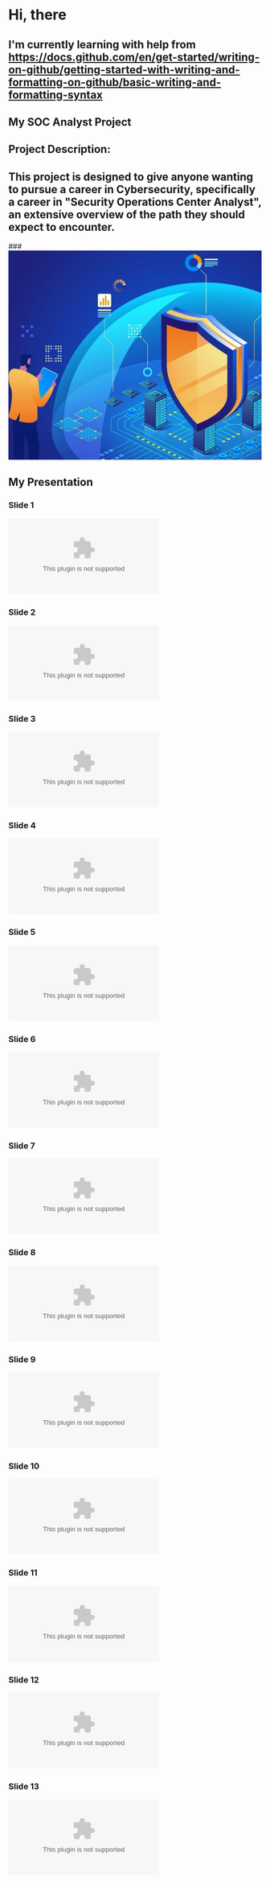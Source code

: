 # Hi, there
## I'm currently learning with help from https://docs.github.com/en/get-started/writing-on-github/getting-started-with-writing-and-formatting-on-github/basic-writing-and-formatting-syntax 
## My SOC Analyst Project
## Project Description: 
## This project is designed to give anyone wanting to pursue a career in Cybersecurity, specifically a career in "Security Operations Center Analyst", an extensive overview of the path they should expect to encounter.  
###![SOC Pic](https://github.com/Chillyjhm23/chilly-world/blob/main/SOC-analyst%20pic.jpg)
## My Presentation

### Slide 1
![Slide 1](https://github.com/Chillyjhm23/chilly-world/blob/main/SOC%20Analyst%20Proposal%20Images%20(MD).pptx)
### Slide 2
![Slide 2](https://github.com/Chillyjhm23/chilly-world/blob/main/SOC%20Analyst%20Proposal%20Images%20(MD).pptx)
### Slide 3
![Slide 3](https://github.com/Chillyjhm23/chilly-world/blob/main/SOC%20Analyst%20Proposal%20Images%20(MD).pptx)
### Slide 4
![Slide 4](https://github.com/Chillyjhm23/chilly-world/blob/main/SOC%20Analyst%20Proposal%20Images%20(MD).pptx)
### Slide 5
![Slide 5](https://github.com/Chillyjhm23/chilly-world/blob/main/SOC%20Analyst%20Proposal%20Images%20(MD).pptx)
### Slide 6
![Slide 6](https://github.com/Chillyjhm23/chilly-world/blob/main/SOC%20Analyst%20Proposal%20Images%20(MD).pptx)
### Slide 7
![Slide 7](https://github.com/Chillyjhm23/chilly-world/blob/main/SOC%20Analyst%20Proposal%20Images%20(MD).pptx)
### Slide 8
![Slide 8](https://github.com/Chillyjhm23/chilly-world/blob/main/SOC%20Analyst%20Proposal%20Images%20(MD).pptx)
### Slide 9
![Slide 9](https://github.com/Chillyjhm23/chilly-world/blob/main/SOC%20Analyst%20Proposal%20Images%20(MD).pptx)
### Slide 10
![Slide 10](https://github.com/Chillyjhm23/chilly-world/blob/main/SOC%20Analyst%20Proposal%20Images%20(MD).pptx)
### Slide 11
![Slide 11](https://github.com/Chillyjhm23/chilly-world/blob/main/SOC%20Analyst%20Proposal%20Images%20(MD).pptx)
### Slide 12
![Slide 12](https://github.com/Chillyjhm23/chilly-world/blob/main/SOC%20Analyst%20Proposal%20Images%20(MD).pptx)
### Slide 13
![Slide 13](https://github.com/Chillyjhm23/chilly-world/blob/main/SOC%20Analyst%20Proposal%20Images%20(MD).pptx)
